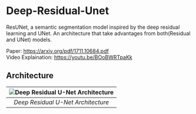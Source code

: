 # Deep-Residual-Unet
ResUNet, a semantic segmentation model inspired by the deep residual learning and UNet. An architecture that take advantages from both(Residual and UNet) models.

Paper: https://arxiv.org/pdf/1711.10684.pdf <br/>
Video Explaination: https://youtu.be/BOoBWRTpaKk

## Architecture
| ![Deep Residual U-Net Architecture](images/arch.png) |
| :--: |
| *Deep Residual U-Net Architecture* |

